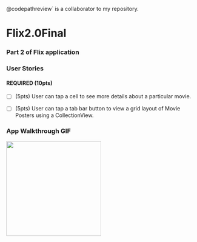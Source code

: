 @codepathreview` is a collaborator to my repository.

# Flix2.0Final
### Part 2 of Flix application 


### User Stories

#### REQUIRED (10pts)
- [ ] (5pts) User can tap a cell to see more details about a particular movie.
- [ ] (5pts) User can tap a tab bar button to view a grid layout of Movie Posters using a CollectionView.



### App Walkthrough GIF




<img src="http://g.recordit.co/o3JaRw92aE.gif" width=250><br>


